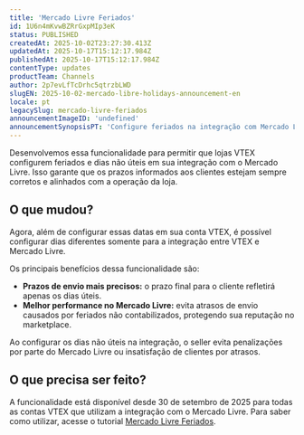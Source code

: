 ```yaml
---
title: 'Mercado Livre Feriados'
id: 1U6n4mKvwBZRrGxpMIp3eK
status: PUBLISHED
createdAt: 2025-10-02T23:27:30.413Z
updatedAt: 2025-10-17T15:12:17.984Z
publishedAt: 2025-10-17T15:12:17.984Z
contentType: updates
productTeam: Channels
author: 2p7evLfTcDrhc5qtrzbLWD
slugEN: 2025-10-02-mercado-libre-holidays-announcement-en
locale: pt
legacySlug: mercado-livre-feriados
announcementImageID: 'undefined'
announcementSynopsisPT: 'Configure feriados na integração com Mercado Livre'
---
```


Desenvolvemos essa funcionalidade para permitir que lojas VTEX configurem feriados e dias não úteis em sua integração com o Mercado Livre. Isso garante que os prazos informados aos clientes estejam sempre corretos e alinhados com a operação da loja.

## O que mudou?

Agora, além de configurar essas datas em sua conta VTEX, é possível configurar dias diferentes somente para a integração entre VTEX e Mercado Livre.   

Os principais benefícios dessa funcionalidade são:

- **Prazos de envio mais precisos:** o prazo final para o cliente refletirá apenas os dias úteis.
- **Melhor performance no Mercado Livre:** evita atrasos de envio causados por feriados não contabilizados, protegendo sua reputação no marketplace.

Ao configurar os dias não úteis na integração, o seller evita penalizações por parte do Mercado Livre ou insatisfação de clientes por atrasos.

## O que precisa ser feito?

A funcionalidade está disponível desde 30 de setembro de 2025 para todas as contas VTEX que utilizam a integração com o Mercado Livre. Para saber como utilizar, acesse o tutorial [Mercado Livre Feriados](/pt/tutorial/mercado-livre-feriados--4dFhFvy6QBPexqSd8u0vIR).

